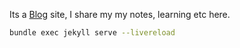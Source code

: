 Its a [Blog](https://yogendra-j.github.io) site, I share my my notes, learning etc here.


```bash 
bundle exec jekyll serve --livereload
```
